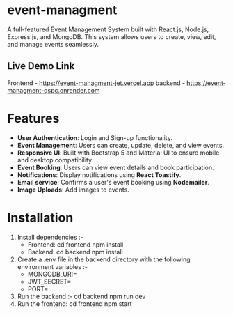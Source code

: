 # event-managment

A full-featured Event Management System built with React.js, Node.js, Express.js, and MongoDB. This system allows users to create, view, edit, and manage events seamlessly.

## Live Demo Link
Frontend - https://event-managment-jet.vercel.app
backend - https://event-managment-qspc.onrender.com

# Features
 - **User Authentication**: Login and Sign-up functionality.
 - **Event Management**: Users can create, update, delete, and view events.
 - **Responsive UI**: Built with Bootstrap 5 and Material UI to ensure mobile and desktop compatibility.
 - **Event Booking**: Users can view event details and book participation.
 - **Notifications**: Display notifications using **React Toastify**.
 - **Email service**: Confirms a user's event booking using **Nodemailer**.
 - **Image Uploads**: Add images to events.

# Installation
  1. Install dependencies :-
     - Frontend:
         cd frontend
         npm install
     - Backend:
         cd backend
         npm install
  2. Create a .env file in the backend directory with the following environment variables :-
      - MONGODB_URI=<Your MongoDB Connection String>
      - JWT_SECRET=<Your JWT Secret Key>
      - PORT=<Your PORT>
  3. Run the backend :-
      cd backend
      npm run dev
  4. Run the frontend:
      cd frontend
      npm start
